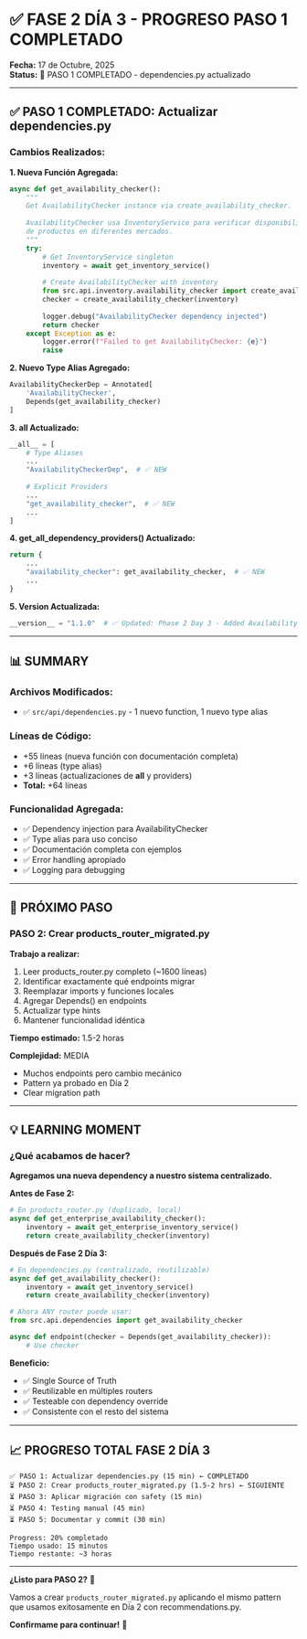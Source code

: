 # ✅ FASE 2 DÍA 3 - PROGRESO PASO 1 COMPLETADO

**Fecha:** 17 de Octubre, 2025  
**Status:** 🎉 PASO 1 COMPLETADO - dependencies.py actualizado

---

## ✅ PASO 1 COMPLETADO: Actualizar dependencies.py

### **Cambios Realizados:**

**1. Nueva Función Agregada:**
```python
async def get_availability_checker():
    """
    Get AvailabilityChecker instance via create_availability_checker.
    
    AvailabilityChecker usa InventoryService para verificar disponibilidad
    de productos en diferentes mercados.
    """
    try:
        # Get InventoryService singleton
        inventory = await get_inventory_service()
        
        # Create AvailabilityChecker with inventory
        from src.api.inventory.availability_checker import create_availability_checker
        checker = create_availability_checker(inventory)
        
        logger.debug("AvailabilityChecker dependency injected")
        return checker
    except Exception as e:
        logger.error(f"Failed to get AvailabilityChecker: {e}")
        raise
```

**2. Nuevo Type Alias Agregado:**
```python
AvailabilityCheckerDep = Annotated[
    'AvailabilityChecker',
    Depends(get_availability_checker)
]
```

**3. __all__ Actualizado:**
```python
__all__ = [
    # Type Aliases
    ...
    "AvailabilityCheckerDep",  # ✅ NEW
    
    # Explicit Providers
    ...
    "get_availability_checker",  # ✅ NEW
    ...
]
```

**4. get_all_dependency_providers() Actualizado:**
```python
return {
    ...
    "availability_checker": get_availability_checker,  # ✅ NEW
    ...
}
```

**5. Version Actualizada:**
```python
__version__ = "1.1.0"  # ✅ Updated: Phase 2 Day 3 - Added AvailabilityChecker
```

---

## 📊 SUMMARY

### **Archivos Modificados:**
- ✅ `src/api/dependencies.py` - 1 nuevo function, 1 nuevo type alias

### **Líneas de Código:**
- +55 líneas (nueva función con documentación completa)
- +6 líneas (type alias)
- +3 líneas (actualizaciones de __all__ y providers)
- **Total:** +64 líneas

### **Funcionalidad Agregada:**
- ✅ Dependency injection para AvailabilityChecker
- ✅ Type alias para uso conciso
- ✅ Documentación completa con ejemplos
- ✅ Error handling apropiado
- ✅ Logging para debugging

---

## 🎯 PRÓXIMO PASO

### **PASO 2: Crear products_router_migrated.py**

**Trabajo a realizar:**
1. Leer products_router.py completo (~1600 líneas)
2. Identificar exactamente qué endpoints migrar
3. Reemplazar imports y funciones locales
4. Agregar Depends() en endpoints
5. Actualizar type hints
6. Mantener funcionalidad idéntica

**Tiempo estimado:** 1.5-2 horas

**Complejidad:** MEDIA
- Muchos endpoints pero cambio mecánico
- Pattern ya probado en Día 2
- Clear migration path

---

## 💡 LEARNING MOMENT

### **¿Qué acabamos de hacer?**

**Agregamos una nueva dependency a nuestro sistema centralizado.**

**Antes de Fase 2:**
```python
# En products_router.py (duplicado, local)
async def get_enterprise_availability_checker():
    inventory = await get_enterprise_inventory_service()
    return create_availability_checker(inventory)
```

**Después de Fase 2 Día 3:**
```python
# En dependencies.py (centralizado, reutilizable)
async def get_availability_checker():
    inventory = await get_inventory_service()
    return create_availability_checker(inventory)

# Ahora ANY router puede usar:
from src.api.dependencies import get_availability_checker

async def endpoint(checker = Depends(get_availability_checker)):
    # Use checker
```

**Beneficio:**
- ✅ Single Source of Truth
- ✅ Reutilizable en múltiples routers
- ✅ Testeable con dependency override
- ✅ Consistente con el resto del sistema

---

## 📈 PROGRESO TOTAL FASE 2 DÍA 3

```
✅ PASO 1: Actualizar dependencies.py (15 min) ← COMPLETADO
⏳ PASO 2: Crear products_router_migrated.py (1.5-2 hrs) ← SIGUIENTE
⏳ PASO 3: Aplicar migración con safety (15 min)
⏳ PASO 4: Testing manual (45 min)
⏳ PASO 5: Documentar y commit (30 min)

Progress: 20% completado
Tiempo usado: 15 minutos
Tiempo restante: ~3 horas
```

---

**¿Listo para PASO 2?** 🚀

Vamos a crear `products_router_migrated.py` aplicando el mismo pattern
que usamos exitosamente en Día 2 con recommendations.py.

**Confirmame para continuar!** 💪
